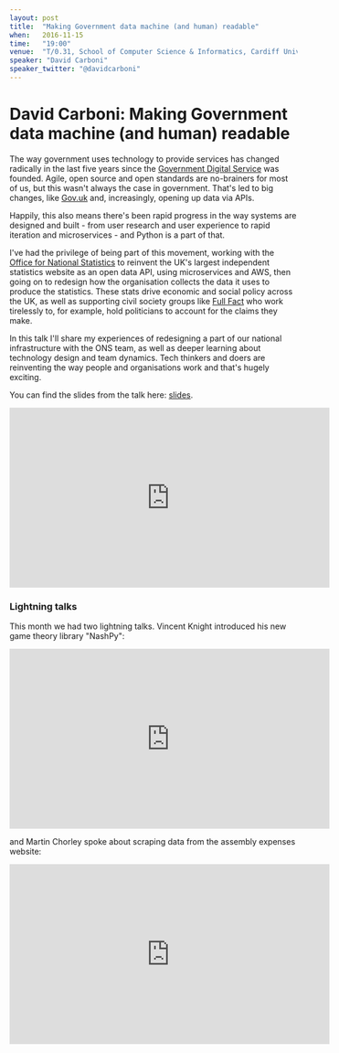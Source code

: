 ```yaml
---
layout: post
title:  "Making Government data machine (and human) readable"
when:   2016-11-15
time:   "19:00"
venue:  "T/0.31, School of Computer Science & Informatics, Cardiff University"
speaker: "David Carboni"
speaker_twitter: "@davidcarboni"
---
```


# David Carboni: Making Government data machine (and human) readable

The way government uses technology to provide services has changed radically in the last five years since the [Government Digital Service](https://gds.blog.gov.uk/) was founded.
Agile, open source and open standards are no-brainers for most of us, but this wasn't always the case in government. That's led to big changes, like [Gov.uk](https://www.gov.uk/) and, increasingly, opening up data via APIs.

Happily, this also means there's been rapid progress in the way systems are designed and built - from user research and user experience to rapid iteration and microservices - and Python is a part of that.

I've had the privilege of being part of this movement, working with the [Office for National Statistics](https://www.ons.gov.uk/) to reinvent the UK's largest independent statistics website as an open data API, using microservices and AWS, then going on to redesign how the organisation collects the data it uses to produce the statistics. These stats drive economic and social policy across the UK, as well as supporting civil society groups like [Full Fact](https://fullfact.org/) who work tirelessly to, for example, hold politicians to account for the claims they make.

In this talk I'll share my experiences of redesigning a part of our national infrastructure with the ONS team, as well as deeper learning about technology design and team dynamics. Tech thinkers and doers are reinventing the way people and organisations work and that's hugely exciting.

You can find the slides from the talk here:
[slides](https://docs.google.com/presentation/d/1vdYtESrbDbmb8llePw0ZfvylD8EnClNppLgY5Z0pl_o/edit#slide=id.g190f6887b0_0_25).

<iframe width="560" height="315" src="https://www.youtube.com/embed/8Lf-knJPcWc" frameborder="0" allowfullscreen></iframe>



### Lightning talks

This month we had two lightning talks. Vincent Knight introduced his new game theory library "NashPy":

<iframe width="560" height="315" src="https://www.youtube.com/embed/VUcwrSOqIAM" frameborder="0" allowfullscreen></iframe>

and Martin Chorley spoke about scraping data from the assembly expenses website:

<iframe width="560" height="315" src="https://www.youtube.com/embed/VQYnr6eKh8A" frameborder="0" allowfullscreen></iframe>

